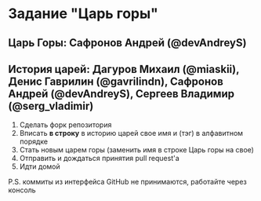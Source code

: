 # Задание "Царь горы"

## Царь Горы: Сафронов Андрей (@devAndreyS)

## История царей: Дагуров Михаил (@miaskii),  Денис Гаврилин (@gavrilindn), Сафронов Андрей (@devAndreyS), Сергеев Владимир (@serg\_vladimir)

1. Сделать форк репозитория
2. Вписать **в строку** в историю царей свое имя и (тэг) в алфавитном порядке
3. Стать новым царем горы (заменить имя в строке Царь горы на свое)
4. Отправить и дождаться принятия pull request'а
5. Идти домой

P.S. коммиты из интерфейса GitHub не принимаются, работайте через консоль

